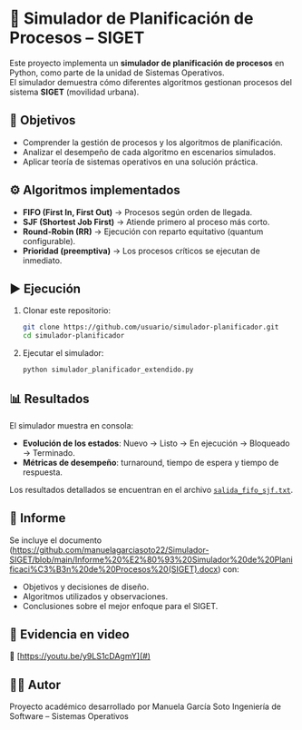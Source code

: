 # 🚦 Simulador de Planificación de Procesos – SIGET

Este proyecto implementa un **simulador de planificación de procesos** en Python, como parte de la unidad de Sistemas Operativos.  
El simulador demuestra cómo diferentes algoritmos gestionan procesos del sistema **SIGET** (movilidad urbana).

## 📌 Objetivos
- Comprender la gestión de procesos y los algoritmos de planificación.  
- Analizar el desempeño de cada algoritmo en escenarios simulados.  
- Aplicar teoría de sistemas operativos en una solución práctica.  

## ⚙️ Algoritmos implementados
- **FIFO (First In, First Out)** → Procesos según orden de llegada.  
- **SJF (Shortest Job First)** → Atiende primero al proceso más corto.  
- **Round-Robin (RR)** → Ejecución con reparto equitativo (quantum configurable).  
- **Prioridad (preemptiva)** → Los procesos críticos se ejecutan de inmediato.  

## ▶️ Ejecución
1. Clonar este repositorio:
   ```bash
   git clone https://github.com/usuario/simulador-planificador.git
   cd simulador-planificador
   ```
2. Ejecutar el simulador:
   ```bash
   python simulador_planificador_extendido.py
   ```

## 📊 Resultados
El simulador muestra en consola:
- **Evolución de los estados**: Nuevo → Listo → En ejecución → Bloqueado → Terminado.  
- **Métricas de desempeño**: turnaround, tiempo de espera y tiempo de respuesta.  

Los resultados detallados se encuentran en el archivo [`salida_fifo_sjf.txt`](salidas.txt).

## 📑 Informe
Se incluye el documento (https://github.com/manuelagarciasoto22/Simulador-SIGET/blob/main/Informe%20%E2%80%93%20Simulador%20de%20Planificaci%C3%B3n%20de%20Procesos%20(SIGET).docx) con:
- Objetivos y decisiones de diseño.  
- Algoritmos utilizados y observaciones.  
- Conclusiones sobre el mejor enfoque para el SIGET.  

## 🎥 Evidencia en video
🔗 [https://youtu.be/y9LS1cDAgmY](#) 

## 👩‍💻 Autor
Proyecto académico desarrollado por Manuela García Soto 
Ingeniería de Software – Sistemas Operativos  
